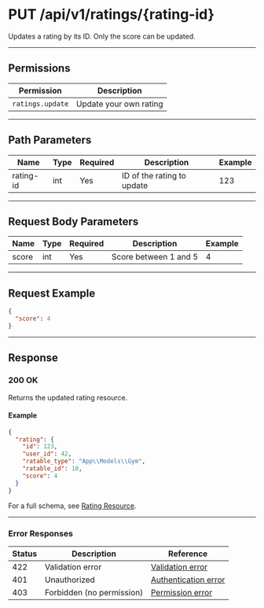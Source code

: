 # PUT /api/v1/ratings/{rating-id}

Updates a rating by its ID. Only the score can be updated.


---

## Permissions
| Permission         | Description                                 |
|--------------------|---------------------------------------------|
| `ratings.update`   | Update your own rating                      |

---

## Path Parameters
| Name      | Type | Required | Description           | Example |
|-----------|------|----------|-----------------------|---------|
| rating-id | int  | Yes      | ID of the rating to update| 123     |

---

## Request Body Parameters
| Name  | Type | Required | Description                | Example |
|-------|------|----------|----------------------------|---------|
| score | int  | Yes      | Score between 1 and 5      | 4       |

---

## Request Example
```json
{
  "score": 4
}
```

---

## Response

### 200 OK
Returns the updated rating resource.

#### Example
```json
{
  "rating": {
    "id": 123,
    "user_id": 42,
    "ratable_type": "App\\Models\\Gym",
    "ratable_id": 10,
    "score": 4
  }
}
```

For a full schema, see [Rating Resource](rating_resource.md).

---

### Error Responses
| Status | Description                | Reference                                      |
|--------|----------------------------|------------------------------------------------|
| 422    | Validation error           | [Validation error](../_globals/validation-errors.md) |
| 401    | Unauthorized               | [Authentication error](../_globals/authentication-errors.md) |
| 403    | Forbidden (no permission)  | [Permission error](../_globals/permission-errors.md) |
